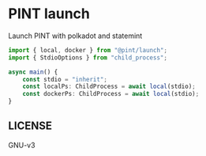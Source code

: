 # PINT launch

Launch PINT with polkadot and statemint

```typescript
import { local, docker } from "@pint/launch";
import { StdioOptions } from "child_process";

async main() {
    const stdio = "inherit";
    const localPs: ChildProcess = await local(stdio);
    const dockerPs: ChildProcess = await local(stdio);
}

```

## LICENSE

GNU-v3
